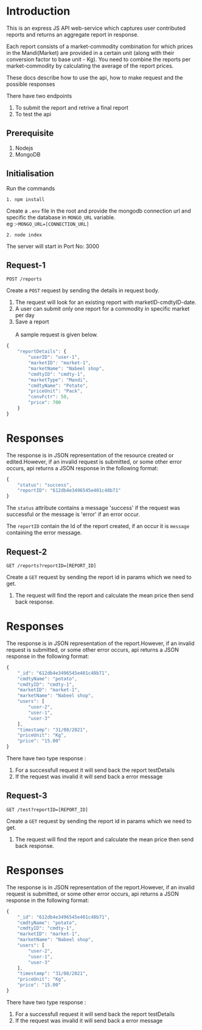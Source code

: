 # Introduction

This is an express JS API web-service which captures user contributed
reports and returns an aggregate report in response.

Each report consists of a market-commodity combination for which prices in the Mandi(Market)
are provided in a certain unit (along with their conversion factor to base unit - Kg).
You need to combine the reports per market-commodity by calculating the average of the report
prices.

These docs describe how to use the api, how to make request and the possible responses

There have two endpoints
1. To submit the report and retrive a final report
2. To test the api

## Prerequisite

1. Nodejs
2. MongoDB

## Initialisation

Run the commands

```http
1. npm install
```
Create a `.env` file in the root and provide the mongodb connection url and specific the database in `MONGO_URL` variable.<br>
eg :-`MONGO_URL=[CONNECTION_URL]`
```http
2. node index
```
The server will start in Port No: 3000


## Request-1

```http
POST /reports
```

Create a `POST` request by sending the details in request body.<br>
1. The request will look for an existing report with marketID-cmdtyID-date.
2. A user can submit only one report for a commodity in specific market per day
3. Save a report<br><br>
A sample request is given below.
```javascript
{
    "reportDetails": {
        "userID": "user-1",
        "marketID": "market-1",
        "marketName": "Nabeel shop",
        "cmdtyID": "cmdty-1",
        "marketType": "Mandi",
        "cmdtyName": "Potato",
        "priceUnit": "Pack",
        "convFctr": 50,
        "price": 700
    }
}
```


# Responses

The response is in JSON representation of the resource created or edited.However, if an invalid request is submitted, or some other error occurs, api returns a JSON response in the following format:

```javascript
{
    "status": "success",
    "reportID": "612db4e3496545e401c48b71"
}
```

The `status` attribute contains a message 'success' if the request was successful or the message is 'error' if an error occur.

The `reportID` contain the Id of the report created, if an occur it is `message` containing the error message.

## Request-2

```http
GET /reports?reportID=[REPORT_ID]
```

Create a `GET` request by sending the report id in params which we need to get.<br>
1. The request will find the report and calculate the mean price then send back response.


# Responses

The response is in JSON representation of the report.However, if an invalid request is submitted, or some other error occurs, api returns a JSON response in the following format:

```javascript
{
    "_id": "612db4e3496545e401c48b71",
    "cmdtyName": "potato",
    "cmdtyID": "cmdty-1",
    "marketID": "market-1",
    "marketName": "Nabeel shop",
    "users": [
        "user-2",
        "user-1",
        "user-3"
    ],
    "timestamp": "31/08/2021",
    "priceUnit": "Kg",
    "price": "15.00"
}
```

There have two type response :
1. For a successfull request it will send back the report testDetails
2. If the request was invalid it will send back a error message

## Request-3

```http
GET /test?reportID=[REPORT_ID]
```

Create a `GET` request by sending the report id in params which we need to get.<br>
1. The request will find the report and calculate the mean price then send back response.


# Responses

The response is in JSON representation of the report.However, if an invalid request is submitted, or some other error occurs, api returns a JSON response in the following format:

```javascript
{
    "_id": "612db4e3496545e401c48b71",
    "cmdtyName": "potato",
    "cmdtyID": "cmdty-1",
    "marketID": "market-1",
    "marketName": "Nabeel shop",
    "users": [
        "user-2",
        "user-1",
        "user-3"
    ],
    "timestamp": "31/08/2021",
    "priceUnit": "Kg",
    "price": "15.00"
}
```

There have two type response :
1. For a successfull request it will send back the report testDetails
2. If the request was invalid it will send back a error message


